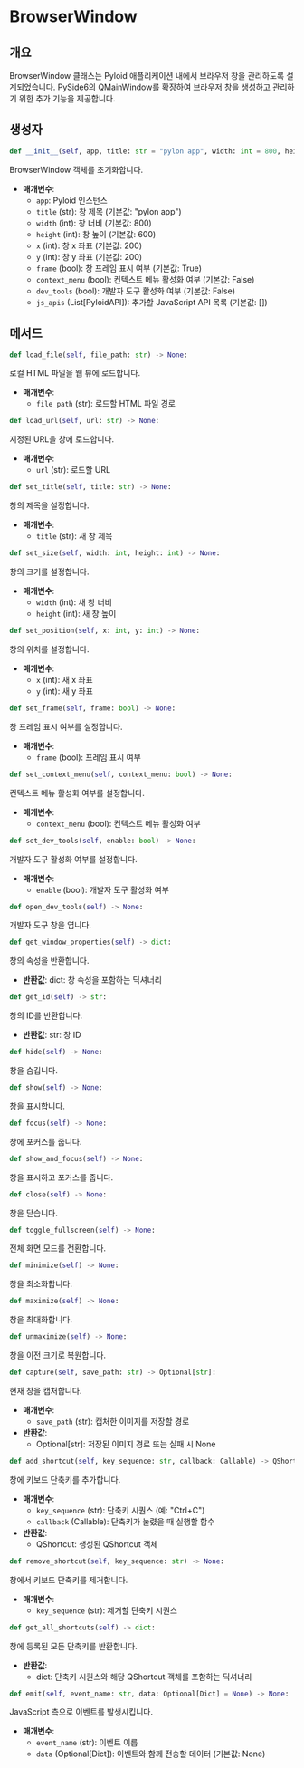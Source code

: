 # BrowserWindow

## 개요

BrowserWindow 클래스는 Pyloid 애플리케이션 내에서 브라우저 창을 관리하도록 설계되었습니다. PySide6의 QMainWindow를 확장하여 브라우저 창을 생성하고 관리하기 위한 추가 기능을 제공합니다.

## 생성자

```python
def __init__(self, app, title: str = "pylon app", width: int = 800, height: int = 600, x: int = 200, y: int = 200, frame: bool = True, context_menu: bool = False, dev_tools: bool = False, js_apis: List[PylonAPI] = []):
```

BrowserWindow 객체를 초기화합니다.

- **매개변수**:
  - `app`: Pyloid 인스턴스
  - `title` (str): 창 제목 (기본값: "pylon app")
  - `width` (int): 창 너비 (기본값: 800)
  - `height` (int): 창 높이 (기본값: 600)
  - `x` (int): 창 x 좌표 (기본값: 200)
  - `y` (int): 창 y 좌표 (기본값: 200)
  - `frame` (bool): 창 프레임 표시 여부 (기본값: True)
  - `context_menu` (bool): 컨텍스트 메뉴 활성화 여부 (기본값: False)
  - `dev_tools` (bool): 개발자 도구 활성화 여부 (기본값: False)
  - `js_apis` (List\[PyloidAPI]): 추가할 JavaScript API 목록 (기본값: \[])

## 메서드

```python
def load_file(self, file_path: str) -> None:
```

로컬 HTML 파일을 웹 뷰에 로드합니다.

- **매개변수**:
  - `file_path` (str): 로드할 HTML 파일 경로

```python
def load_url(self, url: str) -> None:
```

지정된 URL을 창에 로드합니다.

- **매개변수**:
  - `url` (str): 로드할 URL

```python
def set_title(self, title: str) -> None:
```

창의 제목을 설정합니다.

- **매개변수**:
  - `title` (str): 새 창 제목

```python
def set_size(self, width: int, height: int) -> None:
```

창의 크기를 설정합니다.

- **매개변수**:
  - `width` (int): 새 창 너비
  - `height` (int): 새 창 높이

```python
def set_position(self, x: int, y: int) -> None:
```

창의 위치를 설정합니다.

- **매개변수**:
  - `x` (int): 새 x 좌표
  - `y` (int): 새 y 좌표

```python
def set_frame(self, frame: bool) -> None:
```

창 프레임 표시 여부를 설정합니다.

- **매개변수**:
  - `frame` (bool): 프레임 표시 여부

```python
def set_context_menu(self, context_menu: bool) -> None:
```

컨텍스트 메뉴 활성화 여부를 설정합니다.

- **매개변수**:
  - `context_menu` (bool): 컨텍스트 메뉴 활성화 여부

```python
def set_dev_tools(self, enable: bool) -> None:
```

개발자 도구 활성화 여부를 설정합니다.

- **매개변수**:
  - `enable` (bool): 개발자 도구 활성화 여부

```python
def open_dev_tools(self) -> None:
```

개발자 도구 창을 엽니다.

```python
def get_window_properties(self) -> dict:
```

창의 속성을 반환합니다.

- **반환값**: dict: 창 속성을 포함하는 딕셔너리

```python
def get_id(self) -> str:
```

창의 ID를 반환합니다.

- **반환값**: str: 창 ID

```python
def hide(self) -> None:
```

창을 숨깁니다.

```python
def show(self) -> None:
```

창을 표시합니다.

```python
def focus(self) -> None:
```

창에 포커스를 줍니다.

```python
def show_and_focus(self) -> None:
```

창을 표시하고 포커스를 줍니다.

```python
def close(self) -> None:
```

창을 닫습니다.

```python
def toggle_fullscreen(self) -> None:
```

전체 화면 모드를 전환합니다.

```python
def minimize(self) -> None:
```

창을 최소화합니다.

```python
def maximize(self) -> None:
```

창을 최대화합니다.

```python
def unmaximize(self) -> None:
```

창을 이전 크기로 복원합니다.

```python
def capture(self, save_path: str) -> Optional[str]:
```

현재 창을 캡처합니다.

- **매개변수**:
  - `save_path` (str): 캡처한 이미지를 저장할 경로
- **반환값**:
  - Optional\[str]: 저장된 이미지 경로 또는 실패 시 None

```python
def add_shortcut(self, key_sequence: str, callback: Callable) -> QShortcut:
```

창에 키보드 단축키를 추가합니다.

- **매개변수**:
  - `key_sequence` (str): 단축키 시퀀스 (예: "Ctrl+C")
  - `callback` (Callable): 단축키가 눌렸을 때 실행할 함수
- **반환값**:
  - QShortcut: 생성된 QShortcut 객체

```python
def remove_shortcut(self, key_sequence: str) -> None:
```

창에서 키보드 단축키를 제거합니다.

- **매개변수**:
  - `key_sequence` (str): 제거할 단축키 시퀀스

```python
def get_all_shortcuts(self) -> dict:
```

창에 등록된 모든 단축키를 반환합니다.

- **반환값**:
  - dict: 단축키 시퀀스와 해당 QShortcut 객체를 포함하는 딕셔너리

```python
def emit(self, event_name: str, data: Optional[Dict] = None) -> None:
```

JavaScript 측으로 이벤트를 발생시킵니다.

- **매개변수**:
  - `event_name` (str): 이벤트 이름
  - `data` (Optional\[Dict]): 이벤트와 함께 전송할 데이터 (기본값: None)
